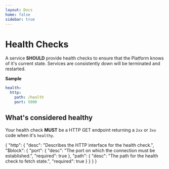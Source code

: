 ```yaml
---
layout: Docs
home: false
sidebar: true
---
```

# Health Checks

A service **SHOULD** provide health checks to ensure that the Platform knows of it's current state.
Services are consistently down will be terminated and restarted.

**Sample**

```yaml
health:
  http:
    path: /health
    port: 5000
```

## What's considered healthy

Your health check **MUST** be a HTTP GET endpoint returning a `2xx` or `3xx` code when it's `healthy`.

<json-table>
<p>
{
  "http": {
    "desc": "Describes the HTTP interface for the health check.",
    "$block": {
      "port": {
        "desc": "The port on which the connection must be established.",
        "required": true
      },
      "path": {
        "desc": "The path for the health check to fetch state.",
        "required": true
      }
    }
  }
}
</p>
</json-table>
